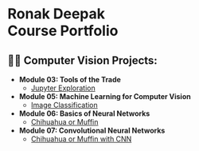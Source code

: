 <h1>Ronak Deepak <br/>Course Portfolio

<h2>👨‍💻 Computer Vision Projects:</h2>

- <b>Module 03: Tools of the Trade</b>
  - [Jupyter Exploration](https://github.com/Rocky0408/jupyter-exploration)
- <b>Module 05: Machine Learning for Computer Vision </b>
  - [Image Classification](https://github.com/Rocky0408/L05)
- <b>Module 06: Basics of Neural Networks</b>
  - [Chihuahua or Muffin](https://github.com/Rocky0408/L06)
- <b>Module 07: Convolutional Neural Networks</b>
  - [Chihuahua or Muffin with CNN](https://github.com/Rocky0408/L07)
